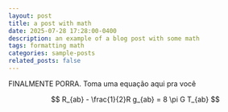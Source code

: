 ```yaml
---
layout: post
title: a post with math
date: 2025-07-28 17:28:00-0400
description: an example of a blog post with some math
tags: formatting math
categories: sample-posts
related_posts: false
---
```


FINALMENTE PORRA. Toma uma equação aqui pra você

$$
R_{ab} - \frac{1}{2}R g_{ab} = 8 \pi G T_{ab}
$$